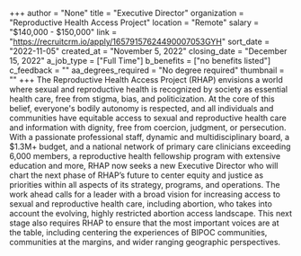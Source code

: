 +++
author = "None"
title = "Executive Director"
organization = "Reproductive Health Access Project"
location = "Remote"
salary = "$140,000 - $150,000"
link = "https://recruitcrm.io/apply/16579157624490007053GYH"
sort_date = "2022-11-05"
created_at = "November 5, 2022"
closing_date = "December 15, 2022"
a_job_type = ["Full Time"]
b_benefits = ["no benefits listed"]
c_feedback = ""
aa_degrees_required = "No degree required"
thumbnail = ""
+++
The Reproductive Health Access Project (RHAP) envisions a world where sexual and reproductive health is recognized by society as essential health care, free from stigma, bias, and politicization. At the core of this belief, everyone's bodily autonomy is respected, and all individuals and communities have equitable access to sexual and reproductive health care and information with dignity, free from coercion, judgment, or persecution. With a passionate professional staff, dynamic and multidisciplinary board, a $1.3M+ budget, and a national network of primary care clinicians exceeding 6,000 members, a reproductive health fellowship program with extensive education and more, RHAP now seeks a new Executive Director who will chart the next phase of RHAP’s future to center equity and justice as priorities within all aspects of its strategy, programs, and operations. The work ahead calls for a leader with a broad vision for increasing access to sexual and reproductive health care, including abortion, who takes into account the evolving, highly restricted abortion access landscape. This next stage also requires RHAP to ensure that the most important voices are at the table, including centering the experiences of BIPOC communities, communities at the margins, and wider ranging geographic perspectives.